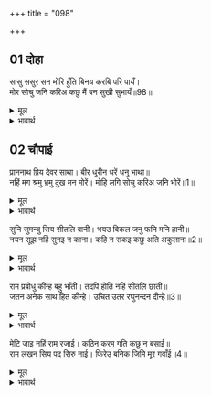 +++
title = "098"

+++


## 01 दोहा
सासु ससुर सन मोरि हुँति बिनय करबि परि पायँ।  
मोर सोचु जनि करिअ कछु मैं बन सुखी सुभायँ॥98॥  

<details><summary>मूल</summary>

सासु ससुर सन मोरि हुँति बिनय करबि परि पायँ।  
मोर सोचु जनि करिअ कछु मैं बन सुखी सुभायँ॥98॥  
</details>

<details><summary>भावार्थ</summary>

अतः सास और ससुर के पाँव पडकर, मेरी ओर से विनती कीजिएगा कि वे मेरा कुछ भी सोच न करें, मैं वन में स्वभाव से ही सुखी हूँ॥98॥  
</details>





## 02 चौपाई
प्राननाथ प्रिय देवर साथा। बीर धुरीन धरें धनु भाथा॥  
नहिं मग श्रमु भ्रमु दुख मन मोरें। मोहि लगि सोचु करिअ जनि भोरें॥1॥  

<details><summary>मूल</summary>

प्राननाथ प्रिय देवर साथा। बीर धुरीन धरें धनु भाथा॥  
नहिं मग श्रमु भ्रमु दुख मन मोरें। मोहि लगि सोचु करिअ जनि भोरें॥1॥  
</details>

<details><summary>भावार्थ</summary>

वीरों में अग्रगण्य तथा धनुष और (बाणों से भरे) तरकश धारण किए मेरे प्राणनाथ और प्यारे देवर साथ हैं। इससे मुझे न रास्ते की थकावट है, न भ्रम है और न मेरे मन में कोई दुःख ही है। आप मेरे लिए भूलकर भी सोच न करें॥1॥  
</details>

सुनि सुमन्त्रु सिय सीतलि बानी। भयउ बिकल जनु फनि मनि हानी॥  
नयन सूझ नहिं सुनइ न काना। कहि न सकइ कछु अति अकुलाना॥2॥  

<details><summary>मूल</summary>

सुनि सुमन्त्रु सिय सीतलि बानी। भयउ बिकल जनु फनि मनि हानी॥  
नयन सूझ नहिं सुनइ न काना। कहि न सकइ कछु अति अकुलाना॥2॥  
</details>

<details><summary>भावार्थ</summary>

सुमन्त्र सीताजी की शीतल वाणी सुनकर ऐसे व्याकुल हो गए जैसे साँप मणि खो जाने पर। नेत्रों से कुछ सूझता नहीं, कानों से सुनाई नहीं देता। वे बहुत व्याकुल हो गए, कुछ कह नहीं सकते॥2॥  
</details>

राम प्रबोधु कीन्ह बहु भाँती। तदपि होति नहिं सीतलि छाती॥  
जतन अनेक साथ हित कीन्हे। उचित उतर रघुनन्दन दीन्हे॥3॥  

<details><summary>मूल</summary>

राम प्रबोधु कीन्ह बहु भाँती। तदपि होति नहिं सीतलि छाती॥  
जतन अनेक साथ हित कीन्हे। उचित उतर रघुनन्दन दीन्हे॥3॥  
</details>

<details><summary>भावार्थ</summary>

श्री रामचन्द्रजी ने उनका बहुत प्रकार से समाधान किया। तो भी उनकी छाती ठण्डी न हुई। साथ चलने के लिए मन्त्री ने अनेकों यत्न किए (युक्तियाँ पेश कीं), पर रघुनन्दन श्री रामजी (उन सब युक्तियों का) यथोचित उत्तर देते गए॥3॥  
</details>

मेटि जाइ नहिं राम रजाई। कठिन करम गति कछु न बसाई॥  
राम लखन सिय पद सिरु नाई। फिरेउ बनिक जिमि मूर गवाँई॥4॥  

<details><summary>मूल</summary>

मेटि जाइ नहिं राम रजाई। कठिन करम गति कछु न बसाई॥  
राम लखन सिय पद सिरु नाई। फिरेउ बनिक जिमि मूर गवाँई॥4॥  
</details>

<details><summary>भावार्थ</summary>

श्री रामजी की आज्ञा मेटी नहीं जा सकती। कर्म की गति कठिन है, उस पर कुछ भी वश नहीं चलता। श्री राम, लक्ष्मण और सीताजी के चरणों में सिर नवाकर सुमन्त्र इस तरह लौटे जैसे कोई व्यापारी अपना मूलधन (पूँजी) गँवाकर लौटे॥4॥  
</details>

